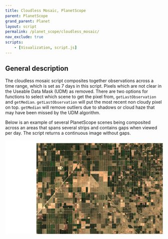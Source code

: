 ```yaml
---
title: Cloudless Mosaic, PlanetScope
parent: PlanetScope
grand_parent: Planet
layout: script
permalink: /planet_scope/cloudless_mosaic/
nav_exclude: true
scripts:
    - [Visualization, script.js]
---
```


## General description

The cloudless mosaic script composites together observations across a time range, which is set as 7 days in this script.  Pixels which are not clear in the Useable Data Mask (UDM) as removed.  There are two options for functions to select which scene to get the pixel from, `getLastObservation` and `getMedian`.  `getLastObservation` will put the most recent non cloudy pixel on top.  `getMedian` will remove outliers due to shadows or cloud haze that may have been missed by the UDM algorithm.

Below is an example of several PlanetScope scenes being composited across an areas that spans several strips and contains gaps when viewed per day.  The script returns a continuous image without gaps.

<img src="fig/fig1.png" height="300">
